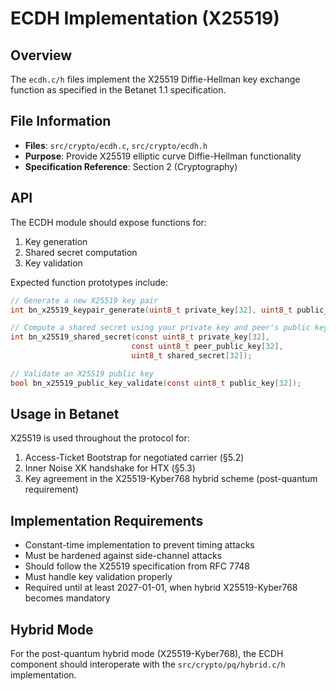 # ECDH Implementation (X25519)

## Overview

The `ecdh.c/h` files implement the X25519 Diffie-Hellman key exchange function as specified in the Betanet 1.1 specification.

## File Information

- **Files**: `src/crypto/ecdh.c`, `src/crypto/ecdh.h`
- **Purpose**: Provide X25519 elliptic curve Diffie-Hellman functionality
- **Specification Reference**: Section 2 (Cryptography)

## API

The ECDH module should expose functions for:

1. Key generation
2. Shared secret computation
3. Key validation

Expected function prototypes include:

```c
// Generate a new X25519 key pair
int bn_x25519_keypair_generate(uint8_t private_key[32], uint8_t public_key[32]);

// Compute a shared secret using your private key and peer's public key
int bn_x25519_shared_secret(const uint8_t private_key[32], 
                           const uint8_t peer_public_key[32],
                           uint8_t shared_secret[32]);

// Validate an X25519 public key
bool bn_x25519_public_key_validate(const uint8_t public_key[32]);
```

## Usage in Betanet

X25519 is used throughout the protocol for:

1. Access-Ticket Bootstrap for negotiated carrier (§5.2)
2. Inner Noise XK handshake for HTX (§5.3)
3. Key agreement in the X25519-Kyber768 hybrid scheme (post-quantum requirement)

## Implementation Requirements

- Constant-time implementation to prevent timing attacks
- Must be hardened against side-channel attacks
- Should follow the X25519 specification from RFC 7748
- Must handle key validation properly
- Required until at least 2027-01-01, when hybrid X25519-Kyber768 becomes mandatory

## Hybrid Mode

For the post-quantum hybrid mode (X25519-Kyber768), the ECDH component should interoperate with the `src/crypto/pq/hybrid.c/h` implementation.